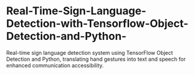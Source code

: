 # Real-Time-Sign-Language-Detection-with-Tensorflow-Object-Detection-and-Python-
Real-time sign language detection system using TensorFlow Object Detection and Python, translating hand gestures into text and speech for enhanced communication accessibility.
